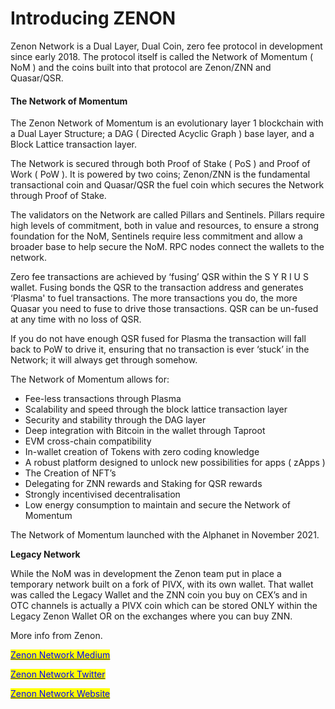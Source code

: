 # Introducing ZENON

Zenon Network is a Dual Layer, Dual Coin, zero fee protocol in development since early 2018. The protocol itself is called the Network of Momentum ( NoM ) and the coins built into that protocol are Zenon/ZNN and Quasar/QSR.

#### The Network of Momentum

The Zenon Network of Momentum is an evolutionary layer 1 blockchain with  a Dual Layer Structure; a DAG ( Directed Acyclic Graph ) base layer, and a Block Lattice transaction layer.&#x20;

The Network is secured through both Proof of Stake ( PoS ) and Proof of Work ( PoW ). It is powered by two coins; Zenon/ZNN is the fundamental transactional coin and Quasar/QSR the fuel coin which secures the Network through Proof of Stake.

The validators on the Network are called Pillars and Sentinels. Pillars require high levels of commitment, both in value and resources, to ensure a strong foundation for the NoM, Sentinels require less commitment and allow a broader base to help secure the NoM. RPC nodes connect the wallets to the network.

Zero fee transactions are achieved by ‘fusing’ QSR within the S Y R I U S wallet. Fusing bonds the QSR to the transaction address and generates ‘Plasma' to fuel transactions. The more transactions you do, the more Quasar you need to fuse to drive those transactions. QSR can be un-fused at any time with no loss of QSR.

If you do not have enough QSR fused for Plasma the transaction will fall back to PoW to drive it, ensuring that no transaction is ever ‘stuck’ in the Network; it will always get through somehow.

The Network of Momentum allows for:

* Fee-less transactions through Plasma
* Scalability and speed through the block lattice transaction layer
* Security and stability through the DAG layer
* Deep integration with Bitcoin in the wallet through Taproot
* EVM cross-chain compatibility
* In-wallet creation of Tokens with zero coding knowledge
* A robust platform designed to unlock new possibilities for apps ( zApps )
* The Creation of NFT’s
* Delegating for ZNN rewards and Staking for QSR rewards
* Strongly incentivised decentralisation
* Low energy consumption to maintain and secure the Network of Momentum

The Network of Momentum launched with the Alphanet in November 2021.

**Legacy Network**

While the NoM was in development the Zenon team put in place a temporary network built on a fork of PIVX, with its own wallet. That wallet was called the Legacy Wallet and the ZNN coin you buy on CEX’s and in OTC channels is actually a PIVX coin which can be stored ONLY within the Legacy Zenon Wallet OR on the exchanges where you can buy ZNN.

More info from Zenon.&#x20;

<mark style="color:blue;"></mark>[<mark style="color:blue;">Zenon Network Medium</mark>](https://medium.com/@zenon.network/paving-the-way-1332f61a66b2)<mark style="color:blue;"></mark>

<mark style="color:blue;"></mark>[<mark style="color:blue;">Zenon Network Twitter</mark>](https://twitter.com/Zenon\_Network)<mark style="color:blue;"></mark>

<mark style="color:blue;"></mark>[<mark style="color:blue;">Zenon Network Website</mark>](https://zenon.network)<mark style="color:blue;"></mark>
